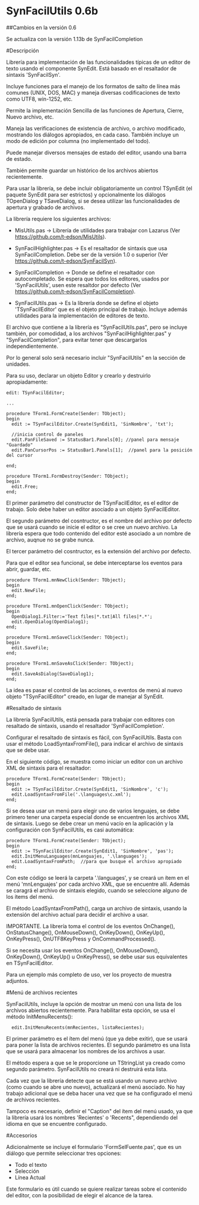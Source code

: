 SynFacilUtils 0.6b
=================

##Cambios en la versión 0.6

Se actualiza con la versión 1.13b de SynFacilCompletion

#Descripción

Librería para implementación de las funcionalidades típicas de un editor de texto usando el componente SynEdit. Está basado en  el resaltador de sintaxis 'SynFacilSyn'.

Incluye funciones para el manejo de los formatos de salto de línea más comunes (UNIX, DOS, MAC) y maneja diversas codificaciones de texto como UTF8, win-1252, etc.

Permite la implementación Sencilla de las funciones de Apertura, Cierre, Nuevo archivo, etc.

Maneja las verificaciones de existencia de archivo, o archivo modificado, mostrando los diálogos apropiados, en cada caso. También incluye un modo de edición por columna (no implementado del todo).

Puede manejar diversos mensajes de estado del editor, usando una barra de estado.

También permite guardar un histórico de los archivos abiertos recientemente.

Para usar la librería, se debe incluir obligatoriamente un control TSynEdit (el paquete SynEdit para ser estrictos) y opcionalmente los diálogos TOpenDialog y TSaveDialog, si se desea utilizar las funcionalidades de apertura y grabado de archivos.

La librería requiere los siguientes archivos:

* MisUtils.pas -> Librería de utilidades para trabajar con Lazarus (Ver https://github.com/t-edson/MisUtils).

* SynFacilHighlighter.pas -> Es el resaltador de sintaxis que usa SynFacilCompletion. Debe ser de la versión 1.0 o superior (Ver https://github.com/t-edson/SynFacilSyn).

* SynFacilCompletion -> Donde se define el resaltador con autocompletado. Se espera que todos los editores, usados por 'SynFacilUtils', usen este resaltdor por defecto (Ver https://github.com/t-edson/SynFacilCompletion).

* SynFacilUtils.pas -> Es la librería donde se define el objeto 'TSynFacilEditor' que es el objeto principal de trabajo. Incluye además utilidades para la implementación de editores de texto.

El archivo que contiene a la librería es "SynFacilUtils.pas", pero se incluye también, por comodidad, a los archivos "SynFacilHighlighter.pas" y "SynFacilCompletion", para evitar tener que descargarlos independientemente.

Por lo general solo será necesario incluir "SynFacilUtils" en la sección de unidades.

Para su uso, declarar un objeto Editor y crearlo y destruirlo apropiadamente:

```
edit: TSynFacilEditor;

...

procedure TForm1.FormCreate(Sender: TObject);
begin
  edit := TSynFacilEditor.Create(SynEdit1, 'SinNombre', 'txt');

  //inicia control de paneles
  edit.PanFileSaved := StatusBar1.Panels[0]; //panel para mensaje "Guardado"
  edit.PanCursorPos := StatusBar1.Panels[1];  //panel para la posición del cursor

end;

procedure TForm1.FormDestroy(Sender: TObject);
begin
  edit.Free;
end;
```

El primer parámetro del constructor de TSynFacilEditor, es el editor de trabajo. Solo debe haber un editor asociado a un objeto SynFacilEditor.  

El segundo parámetro del cosntructor, es el nombre del archivo por defecto que se usará cuando se inicie el editor o se cree un nuevo archivo. La librería espera que todo contenido del editor esté asociado a un nombre de archivo, auqnue no se grabe nunca.

El tercer parámetro del cosntructor, es la extensión del archivo por defecto.

Para que el editor sea funcional, se debe interceptarse los eventos para abrir, guardar, etc.

```
procedure TForm1.mnNewClick(Sender: TObject);
begin
  edit.NewFile;
end;

procedure TForm1.mnOpenClick(Sender: TObject);
begin
  OpenDialog1.Filter:='Text files|*.txt|All files|*.*';
  edit.OpenDialog(OpenDialog1);
end;

procedure TForm1.mnSaveClick(Sender: TObject);
begin
  edit.SaveFile;
end;

procedure TForm1.mnSaveAsClick(Sender: TObject);
begin
  edit.SaveAsDialog(SaveDialog1);
end;
```

La idea es pasar el control de las acciones, o eventos de menú al nuevo objeto "TSynFacilEditor" creado, en lugar de manejar al SynEdit.

#Resaltado de sintaxis

La librería SynFacilUtils, está pensada para trabajar con editores con resaltado de sintaxis, usando el resaltador 'SynFacilCompletion'.

Configurar el resaltado de sintaxis es fácil, con SynFacilUtils. Basta con usar el método LoadSyntaxFromFile(), para indicar el archivo de sintaxis que se debe usar.

En el siguiente código, se muestra como iniciar un editor con un archivo XML de sintaxis para el resaltador:

```
procedure TForm1.FormCreate(Sender: TObject);
begin
  edit := TSynFacilEditor.Create(SynEdit1, 'SinNombre', 'c');
  edit.LoadSyntaxFromFile('.\languages\c.xml');
end;
```

Si se desea usar un menú para elegir uno de varios lenguajes, se debe primero tener una carpeta especial donde se encuentren los archivos XML de sintaxis. Luego se debe crear un menú vacío en la aplicación y la configuración con SynFacilUtils, es casi automática:  

```
procedure TForm1.FormCreate(Sender: TObject);
begin
  edit := TSynFacilEditor.Create(SynEdit1, 'SinNombre', 'pas');
  edit.InitMenuLanguages(mnLenguajes, '.\languages');
  edit.LoadSyntaxFromPath;  //para que busque el archivo apropiado
end;
```
Con este código se leerá la carpeta '.\languages', y se creará un ítem en el menú 'mnLenguajes' por cada archivo XML, que se encuentre allí. Además se caragrá el archivo de sintaxis elegido, cuando se seleccione alguno de los ítems del menú.

El método LoadSyntaxFromPath(), carga un archivo de sintaxis, usando la extensión del archivo actual para decidir el archivo a usar. 

IMPORTANTE. 
La librería toma el control de los  eventos OnChange(), OnStatusChange(), OnMouseDown(), OnKeyDown(), OnKeyUp(), OnKeyPress(),  OnUTF8KeyPress y OnCommandProcessed().

Si se necesita usar los eventos OnChange(), OnMouseDown(), OnKeyDown(), OnKeyUp() u OnKeyPress(), se debe usar sus equivalentes en TSynFacilEditor.

Para un ejemplo más completo de uso, ver los proyecto de muestra adjuntos.

#Menú de archivos recientes

SynFacilUtils, incluye la opción de mostrar un menú con una lista de los archivos abiertos recientemente. Para habilitar esta opción, se usa el método InitMenuRecents():
```
  edit.InitMenuRecents(mnRecientes, listaRecientes);
```
El primer parámetro es el ítem del menú (que ya debe exitir), que se usará para poner la lista de archivos recientes. El segundo parámetro es una lista que se usará para almacenar los nombres de los archivos a usar.

El método espera a que se le proporcione un TStringList ya creado como segundo parámetro. SynFacilUtils no creará ni destruirá esta lista.

Cada vez que la librería detecte que se está usando un nuevo archivo (como cuando se abre uno nuevo), actualizará el menú asociado. No hay trabajo adicional que se deba hacer una vez que se ha configurado el menú de archivos recientes. 

Tampoco es necesario, definir el "Caption" del ítem del menú usado, ya que la librería usará los nombres 'Recientes' o 'Recents", dependiendo del idioma en que se encuentre configurado.

#Accesorios

Adicionalmente se incluye el formulario 'FormSelFuente.pas', que es un diálogo que permite seleccionar tres opciones:

- Todo el texto
- Selección
- Línea Actual

Este formulario es útil cuando se quiere realizar tareas sobre el contenido del editor, con la posibilidad de elegir el alcance de la tarea.


